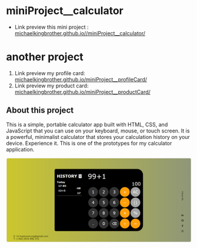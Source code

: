 # miniProject__calculator

- Link preview this mini project : [michaelkingbrother.github.io//miniProject__calculator/](https://michaelkingbrother.github.io/miniProject__calculator/)

# another project

1. Link preview my profile card: [michaelkingbrother.github.io/miniProject__profileCard/](https://michaelkingbrother.github.io/miniProject__profileCard/)
2. Link preview my product card: [michaelkingbrother.github.io/miniProject__productCard/](https://michaelkingbrother.github.io/miniProject__productCard/)

## About this project
This is a simple, portable calculator app built with HTML, CSS, and JavaScript that you can use on your keyboard, mouse, or touch screen.
It is a powerful, minimalist calculator that stores your calculation history on your device. Experience it.
This is one of the prototypes for my calculator application.

![App UI](/assets/calc-web-ui.png)